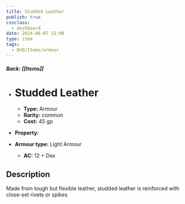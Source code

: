 ```yaml
---
title: Studded Leather
publish: true
cssclass:
  - dashboard
date: 2024-06-07 12:00
type: item
tags:
  - DnD/Items/armour
---
```


##### Back: [[Items]]

- # Studded Leather

    - **Type:** Armour
    - **Rarity:** common
    - **Cost:** 45 gp
- **Property:** 
- **Armour type:** Light Armour
    - **AC:** 12 + Dex

## Description 

Made from tough but flexible leather, studded leather is reinforced with close-set rivets or spikes
